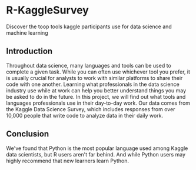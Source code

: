 # R-KaggleSurvey
Discover the toop tools kaggle participants use for data science and machine learning


## **Introduction** </br>
Throughout data science, many languages and tools can be used to complete a given task. While you can often use whichever tool you prefer, it is usually crucial for analysts to work with similar platforms to share their code with one another. Learning what professionals in the data science industry use while at work can help you better understand things you may be asked to do in the future. In this project, we will find out what tools and languages professionals use in their day-to-day work. Our data comes from the Kaggle Data Science Survey, which includes responses from over 10,000 people that write code to analyze data in their daily work.

## **Conclusion** </br>
We've found that Python is the most popular language used among Kaggle data scientists, but R users aren't far behind. And while Python users may highly recommend that new learners learn Python.
